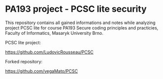 # PA193 project - PCSC lite security

This repository contains all gained informations and notes while analyzing project PCSC lite for course PA193 Secure coding principles and practicies, Faculty of Informatics, Masaryk University Brno.

PCSC lite project:

https://github.com/LudovicRousseau/PCSC

Forked repository:

https://github.com/vegaMato/PCSC


